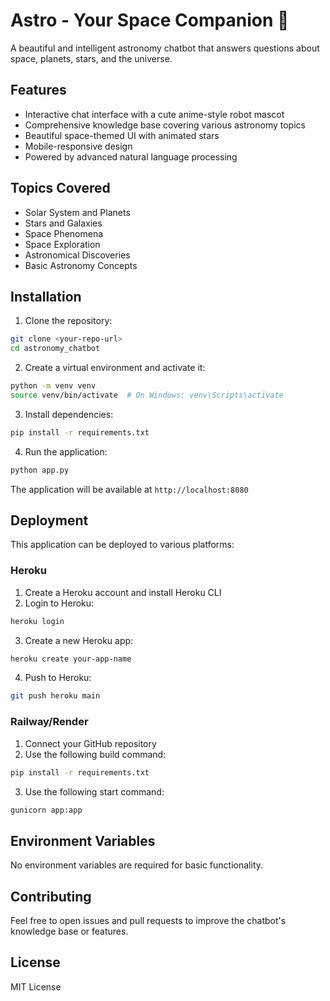 # Astro - Your Space Companion 🔭

A beautiful and intelligent astronomy chatbot that answers questions about space, planets, stars, and the universe.

## Features

- Interactive chat interface with a cute anime-style robot mascot
- Comprehensive knowledge base covering various astronomy topics
- Beautiful space-themed UI with animated stars
- Mobile-responsive design
- Powered by advanced natural language processing

## Topics Covered

- Solar System and Planets
- Stars and Galaxies
- Space Phenomena
- Space Exploration
- Astronomical Discoveries
- Basic Astronomy Concepts

## Installation

1. Clone the repository:
```bash
git clone <your-repo-url>
cd astronomy_chatbot
```

2. Create a virtual environment and activate it:
```bash
python -m venv venv
source venv/bin/activate  # On Windows: venv\Scripts\activate
```

3. Install dependencies:
```bash
pip install -r requirements.txt
```

4. Run the application:
```bash
python app.py
```

The application will be available at `http://localhost:8080`

## Deployment

This application can be deployed to various platforms:

### Heroku
1. Create a Heroku account and install Heroku CLI
2. Login to Heroku:
```bash
heroku login
```
3. Create a new Heroku app:
```bash
heroku create your-app-name
```
4. Push to Heroku:
```bash
git push heroku main
```

### Railway/Render
1. Connect your GitHub repository
2. Use the following build command:
```bash
pip install -r requirements.txt
```
3. Use the following start command:
```bash
gunicorn app:app
```

## Environment Variables
No environment variables are required for basic functionality.

## Contributing
Feel free to open issues and pull requests to improve the chatbot's knowledge base or features.

## License
MIT License
